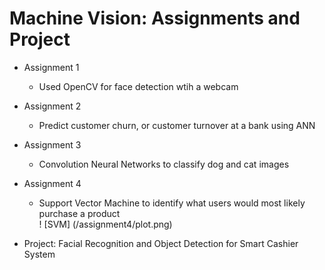 # Machine Vision: Assignments and Project

- Assignment 1
  - Used OpenCV for face detection wtih a webcam

- Assignment 2
  - Predict customer churn, or customer turnover at a bank using ANN


- Assignment 3
  - Convolution Neural Networks to classify dog and cat images


- Assignment 4
  - Support Vector Machine to identify what users would most likely purchase a product   
  ! [SVM] (/assignment4/plot.png)
  
- Project: Facial Recognition and Object Detection for Smart Cashier System
